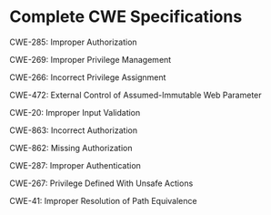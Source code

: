 

# Complete CWE Specifications

CWE-285: Improper Authorization

CWE-269: Improper Privilege Management

CWE-266: Incorrect Privilege Assignment

CWE-472: External Control of Assumed-Immutable Web Parameter

CWE-20: Improper Input Validation

CWE-863: Incorrect Authorization

CWE-862: Missing Authorization

CWE-287: Improper Authentication

CWE-267: Privilege Defined With Unsafe Actions

CWE-41: Improper Resolution of Path Equivalence